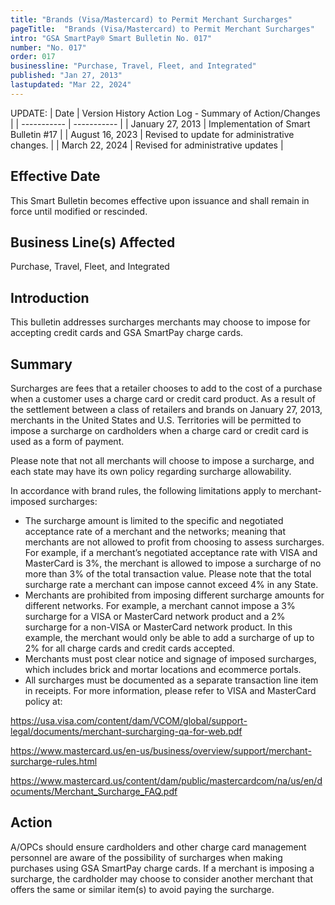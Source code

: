 ```yaml
---
title: "Brands (Visa/Mastercard) to Permit Merchant Surcharges"
pageTitle:  "Brands (Visa/Mastercard) to Permit Merchant Surcharges"
intro: "GSA SmartPay® Smart Bulletin No. 017"
number: "No. 017"
order: 017
businessline: "Purchase, Travel, Fleet, and Integrated"
published: "Jan 27, 2013"
lastupdated: "Mar 22, 2024"
---
```


UPDATE:
| Date | Version History Action Log - Summary of Action/Changes |
| ----------- | ----------- |
| January 27, 2013 | Implementation of Smart Bulletin #17 |
| August 16, 2023 | Revised to update for administrative changes. |
| March 22, 2024 | Revised for administrative updates |

## Effective Date

This Smart Bulletin becomes effective upon issuance and shall remain in force until
modified or rescinded.


## Business Line(s) Affected

Purchase, Travel, Fleet, and Integrated


## Introduction

This bulletin addresses surcharges merchants may choose to impose for accepting credit cards and GSA SmartPay charge cards.

## Summary

Surcharges are fees that a retailer chooses to add to the cost of a purchase when a customer uses a charge card or credit card product. As a result of the settlement between a class of retailers and brands on January 27, 2013, merchants in the United States and U.S. Territories will be permitted to impose a surcharge on cardholders when a charge card or credit card is used as a form of payment. 

Please note that not all merchants will choose to impose a surcharge, and each state may have its own policy regarding surcharge allowability.

In accordance with brand rules, the following limitations apply to merchant-imposed surcharges: 
- The surcharge amount is limited to the specific and negotiated acceptance rate of a merchant and the networks; meaning that merchants are not allowed to profit from choosing to assess surcharges. For example, if a merchant’s negotiated acceptance rate with VISA and MasterCard is 3%, the merchant is allowed to impose a surcharge of no more than 3% of the total transaction value. Please note that the total surcharge rate a merchant can impose cannot exceed 4% in any State. 
- Merchants are prohibited from imposing different surcharge amounts for different networks. For example, a merchant cannot impose a 3% surcharge for a VISA or MasterCard network product and a 2% surcharge for a non-VISA or MasterCard network product. In this example, the merchant would only be able to add a surcharge of up to 2% for all charge cards and credit cards accepted. 
- Merchants must post clear notice and signage of imposed surcharges, which includes brick and mortar locations and ecommerce portals. 
- All surcharges must be documented as a separate transaction line item in receipts. 
For more information, please refer to VISA and MasterCard policy at: 

https://usa.visa.com/content/dam/VCOM/global/support-legal/documents/merchant-surcharging-qa-for-web.pdf

https://www.mastercard.us/en-us/business/overview/support/merchant-surcharge-rules.html

https://www.mastercard.us/content/dam/public/mastercardcom/na/us/en/documents/Merchant_Surcharge_FAQ.pdf


## Action

A/OPCs should ensure cardholders and other charge card management personnel are aware of the possibility of surcharges when making purchases using GSA SmartPay charge cards. If a merchant is imposing a surcharge, the cardholder may choose to consider another merchant that offers the same or similar item(s) to avoid paying the surcharge. 
